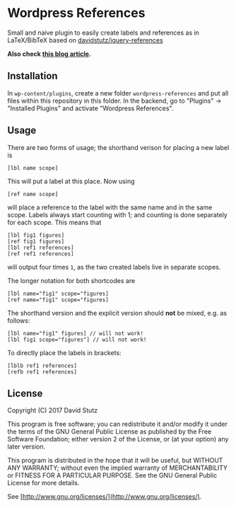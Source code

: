 # Wordpress References

Small and naive plugin to easily create labels and references as in LaTeX/BibTeX based on [davidstutz/jquery-references](https://github.com/davidstutz/jquery-references)

**Also check [this blog article](http://davidstutz.de/easily-referencing-publications-listings-or-figures-using-jquery-and-wordpress/).**

## Installation

In `wp-content/plugins`, create a new folder `wordpress-references` and put all files within this repository in this folder. In the backend, go to "Plugins" -> "Installed Plugins" and activate "Wordpress References".

## Usage

There are two forms of usage; the shorthand verison for placing a new label is

    [lbl name scope]

This will put a label at this place. Now using

    [ref name scope]

will place a reference to the label with the same name and in the same scope. Labels always start counting with 1; and counting is done separately for each scope. This means that

    [lbl fig1 figures]
    [ref fig1 figures]
    [lbl ref1 references]
    [ref ref1 references]

will output four times `1`, as the two created labels live in separate scopes.

The longer notation for both shortcodes are

    [lbl name="fig1" scope="figures]
    [ref name="fig1" scope="figures]

The shorthand version and the explicit version should **not** be mixed, e.g. as follows:

    [lbl name="fig1" figures] // will not work!
    [lbl fig1 scope="figures"] // will not work!

To directly place the labels in brackets:

    [lblb ref1 references]
    [refb ref1 references]

## License

Copyright (C) 2017 David Stutz

This program is free software; you can redistribute it and/or modify it under the terms of the GNU General Public License as published by the Free Software Foundation; either version 2 of the License, or (at your option) any later version.

This program is distributed in the hope that it will be useful, but WITHOUT ANY WARRANTY; without even the implied warranty of MERCHANTABILITY or FITNESS FOR A PARTICULAR PURPOSE.  See the GNU General Public License for more details.

See [http://www.gnu.org/licenses/](http://www.gnu.org/licenses/).
